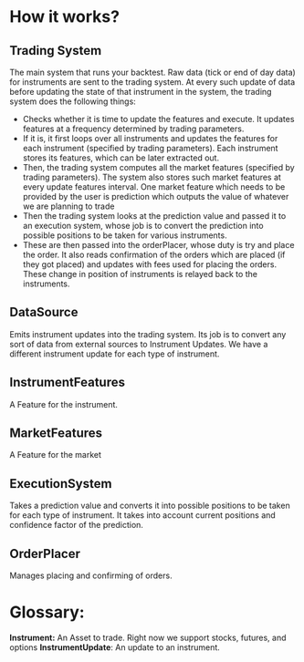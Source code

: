 # **How it works?** #

## Trading System ##
The main system that runs your backtest. Raw data (tick or end of day data) for instruments are sent to the trading system. At every such update of data before updating the state of that instrument in the system, the trading system does the following things:
* Checks whether it is time to update the features and execute. It updates features at a frequency determined by trading parameters.
* If it is, it first loops over all instruments and updates the features for each instrument (specified by trading parameters). Each instrument stores its features, which can be later extracted out.
* Then, the trading system computes all the market features (specified by trading parameters). The system also stores such market features at every update features interval. One market feature which needs to be provided by the user is prediction which outputs the value of whatever we are planning to trade
* Then the trading system looks at the prediction value and passed it to an execution system, whose job is to convert the prediction into possible positions to be taken for various instruments.
* These are then passed into the orderPlacer, whose duty is try and place the order. It also reads confirmation of the orders which are placed (if they got placed) and updates with fees used for placing the orders. These change in position of instruments is relayed back to the instruments.

## DataSource ##
Emits instrument updates into the trading system. Its job is to convert any sort of data from external sources to Instrument Updates. We have a different instrument update for each type of instrument.

## InstrumentFeatures ##
A Feature for the instrument. 

## MarketFeatures ##
A Feature for the market

## ExecutionSystem ##
Takes a prediction value and converts it into possible positions to be taken for each type of instrument. It takes into account current positions and confidence factor of the prediction.

## OrderPlacer ##
Manages placing and confirming of orders.

# **Glossary:** #

**Instrument:** An Asset to trade. Right now we support stocks, futures, and options
**InstrumentUpdate**: An update to an instrument.